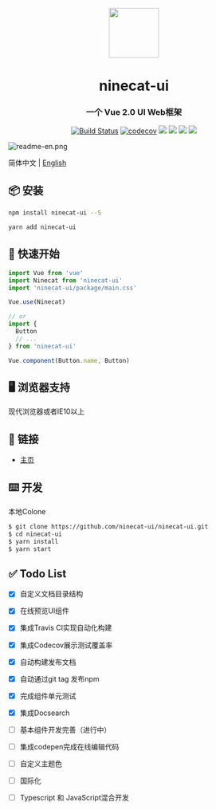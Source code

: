 <p align="center">
  <a href="https://ninecat-ui.github.io">
    <img width="100" src="https://avatars3.githubusercontent.com/u/51054939?s=400&u=8d6342ba8bf5106086c26318ee290452501c6dff&v=4">
  </a>
</p>

<h1 align="center">ninecat-ui</h1>

<h3 align="center">一个 Vue 2.0 UI Web框架</h3>



<div align="center">

[![Build Status](https://travis-ci.com/ninecat-ui/ninecat-ui.svg?branch=master)](https://travis-ci.com/ninecat-ui/ninecat-ui)
[![codecov](https://codecov.io/gh/ninecat-ui/ninecat-ui/branch/master/graph/badge.svg)](https://codecov.io/gh/ninecat-ui/ninecat-ui)
![](https://img.shields.io/badge/license-MIT-000000.svg)
![](https://img.shields.io/badge/webpack-4-blue.svg)
![](https://img.shields.io/badge/vue-2.6.10-green.svg)
![](https://img.shields.io/badge/npm-6.4.1-lightblue.svg)

</div>


![readme-en.png](https://github.com/ninecat-ui/ninecat-ui/blob/master/static/readme-en.png?raw=true)

简体中文 | [English](./README.md)


## 📦 安装

```bash
npm install ninecat-ui --S
```

```bash
yarn add ninecat-ui
```

## 🔨 快速开始

```javascript
import Vue from 'vue'
import Ninecat from 'ninecat-ui'
import 'ninecat-ui/package/main.css'

Vue.use(Ninecat)

// or
import {
  Button
  // ...
} from 'ninecat-ui'

Vue.component(Button.name, Button)

```

## 🖥 浏览器支持

现代浏览器或者IE10以上

## 🔗 链接

- [主页](https://ninecat-ui.github.io)

## ⌨️ 开发

本地Colone

```bash
$ git clone https://github.com/ninecat-ui/ninecat-ui.git
$ cd ninecat-ui
$ yarn install
$ yarn start
```

## ✅ Todo List

- [x] 自定义文档目录结构
- [x] 在线预览UI组件
- [x] 集成Travis CI实现自动化构建
- [x] 集成Codecov展示测试覆盖率
- [x] 自动构建发布文档 
- [x] 自动通过git tag 发布npm
- [x] 完成组件单元测试
- [x] 集成Docsearch
- [ ] 基本组件开发完善（进行中）
- [ ] 集成codepen完成在线编辑代码
- [ ] 自定义主题色
- [ ] 国际化
- [ ] Typescript 和 JavaScript混合开发


